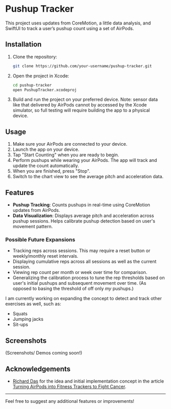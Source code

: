 # Pushup Tracker

This project uses updates from CoreMotion, a little data analysis, and SwiftUI to track a user’s pushup count using a set of AirPods.

## Installation

1. Clone the repository:
    ```sh
    git clone https://github.com/your-username/pushup-tracker.git
    ```
2. Open the project in Xcode:
    ```sh
    cd pushup-tracker
    open PushupTracker.xcodeproj
    ```
3. Build and run the project on your preferred device. 
Note: sensor data like that delivered by AirPods cannot by accessed by the Xcode simulator, so full testing will require building the app to a physical device.  

## Usage

1. Make sure your AirPods are connected to your device.
2. Launch the app on your device.
3. Tap "Start Counting" when you are ready to begin. 
4. Perform pushups while wearing your AirPods. The app will track and update the count automatically.
5. When you are finished, press "Stop". 
6. Switch to the chart view to see the average pitch and acceleration data.

## Features

- **Pushup Tracking**: Counts pushups in real-time using CoreMotion updates from AirPods.
- **Data Visualization**: Displays average pitch and acceleration across pushup sessions. Helps calibrate pushup detection based on user's movement pattern.

### Possible Future Expansions
- Tracking reps across sessions. This may require a reset button or weekly/monthly reset intervals.
- Displaying cumulative reps across all sessions as well as the current session.
- Viewing rep count per month or week over time for comparison.
- Generalizing the calibration process to tune the rep thresholds based on user's initial pushups and subsequent movement over time. (As opposed to basing the threshold of off only *my* pushups.)

I am currently working on expanding the concept to detect and track other exercises as well, such as:
- Squats
- Jumping jacks
- Sit-ups

## Screenshots

(Screenshots/ Demos coming soon!)

## Acknowledgements

- [Richard Das](https://richarddas.com) for the idea and initial implementation concept in the article [Turning AirPods into Fitness Trackers to Fight Cancer](https://richarddas.com/blog/turning-airpods-into-fitness-trackers-to-fight-cancer/).

---

Feel free to suggest any additional features or improvements!
